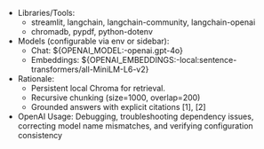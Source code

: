 - Libraries/Tools:
  - streamlit, langchain, langchain-community, langchain-openai
  - chromadb, pypdf, python-dotenv
- Models (configurable via env or sidebar):
  - Chat: ${OPENAI_MODEL:-openai.gpt-4o}
  - Embeddings: ${OPENAI_EMBEDDINGS:-local:sentence-transformers/all-MiniLM-L6-v2}
- Rationale:
  - Persistent local Chroma for retrieval.
  - Recursive chunking (size=1000, overlap=200)
  - Grounded answers with explicit citations [1], [2]
- OpenAI Usage: Debugging, troubleshooting dependency issues, correcting model name mismatches, and verifying configuration consistency
